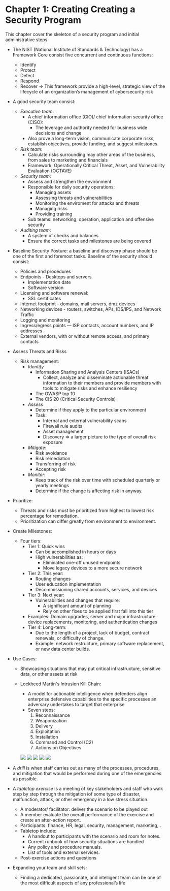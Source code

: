 # Chapter 1: Creating Creating a Security Program



This chapter cover the skeleton of a security program and initial administrative steps

- The NIST (National Institute of Standards &
Technology) has a Framework Core consist five concurrent and continuous functions:
    - Identify
    - Protect
    - Detect
    - Respond
    - Recover
  => This framework provide a high-level, strategic view of  the lifecycle of an organization’s management of cybersecurity risk

- A good security team consist:
  - *Executive team*:
    - A chief information office (CIO)/ chief information security office (CISO):
      - The leverage and authority needed for business wide decisions and change
    - Also prove a long-term vision, communicate corporate risks, establish objectives, provide funding, and suggest milestones.
  - *Risk team*:
    - Calculate risks surrounding may other areas of the business, from sales to marketing and financials
    - Framework: Operationally Critical Threat, Asset, and Vulnerability Evaluation (OCTAVE) 
  - *Security team*:
    - Assess and strengthen the environment
    - Responsible for daily security operations:
      - Managing assets
      - Assessing threats and vulnerabilities
      - Monitoring the enviroment for attacks and threats
      - Managing risks
      - Providing training
    - Sub teams: networking, operation, application and offensive security
  - *Auditing team*:
    - A system of checks and balances
    - Ensure the correct tasks and milestones are being covered


- Baseline Security Posture: a baseline and discovery phase should be one of the first and foremost tasks. Baseline of the security should consist:
  - Policies and procedures
  - Endpoints - Desktops and servers
    - Implementation date 
    - Software version
  - Licensing and software renewal:
    - SSL certificates
  - Internet footprint - domains, mail servers, dmz devices
  - Networking devices - routers, switches, APs, IDS/IPS, and Network Traffic
  - Logging and monitoring
  - Ingress/egress points — ISP contacts, account numbers, and IP addresses
  - External vendors, with or without remote access, and primary contacts


- Assess Threats and Risks
  - Risk management:
    - *Identify*
      - Information Sharing and Analysis Centers (ISACs)
        - Collect, analyze and disseminate actionable threat information to their
        members and provide members with tools to mitigate risks and enhance resiliency
      - The OWASP top 10
      - The CIS 20 (Critical Security Controls)
    - *Assess*
      - Determine if they apply to the particular environment
      - Task:
        - Internal and external vulnerability scans
        - Firewall rule audits
        - Asset management
        - Discovery 
        => a larger picture to the type of overall risk exposure
    - *Mitigate*:
      - Risk avoidance
      - Risk remediation
      - Transferring of risk
      - Accepting risk
    - *Monitor*:
      - Keep track of the risk over time with scheduled quarterly or yearly meetings
      - Determine if the change is affecting risk in anyway.

- Prioritize:
  - Threats and risks must be prioritized from highest to lowest risk percentage for remediation.
  - Prioritization can differ greatly from environment to environment.


- Create Milestones:
  - Four tiers:
    - Tier 1: Quick wins
      - Can be accomplished in hours or days
      - High vulnerabilities as:
        - Eliminated one-off unused endpoints
        - Move legacy devices to a more secure network
    - Tier 2: This year:
      - Routing changes
      - User education implementation
      - Decommissioning shared accounts, services,
and devices
    - Tier 3: Next year:
      - Vulnerabilities and changes that require:
        -  A significant amount of planning 
        -  Rely on other fixes to be applied first fall into this tier
     - Examples: Domain upgrades, server and major infrastructure device replacements, monitoring, and authentication changes
    - Tier 4: Long-term:
      - Due to the length of a project, lack of budget, contract renewals, or difficulty of change. 
      - Example: network restructure, primary software replacement, or new data center builds.

- Use Cases:
  - Showcasing situations that may put critical
infrastructure, sensitive data, or other assets at risk
  - Lockheed Martin's Intrusion Kill Chain:
    - A model for actionable intelligence when defenders align enterprise defensive capabilities to the specific processes an adversary undertakes to target that enterprise
    - Seven steps:
      1. Reconnaissance
      2. Weaponization
      3. Delivery
      4. Exploitation
      5. Installation
      6. Command and Control (C2)
      7. Actions on Objectives
    
    ![](IMG/2023-03-28-15-27-01.png)
    ![](IMG/2023-03-28-15-27-15.png)
    ![](IMG/2023-03-28-15-28-43.png)
    ![](IMG/2023-03-28-15-28-55.png)
    ![](IMG/2023-03-28-15-29-04.png)

- A *drill* is when staff carries out as many of
the processes, procedures, and mitigation that would be performed during one of the emergencies as possible.

- A *tabletop exercise* is a meeting of key stakeholders and staff who walk step by step through the mitigation iof some type of disaster,  malfunction, attack, or other
emergency in a low stress situation.
  - A moderator/ facilitator: deliver the scenario to be played out
  - A member evaluate the overall performance of the exercise and create an after-action report.
  - Participants: finance, HR, legal, security, management, marketing,..
  - Tabletop include:
    - A handout to participants with the scenario and room for notes.
    - Current runbook of how security situations are handled
    - Any policy and procedure manuals.
    - List of tools and external services.
  - Post-exercise actions and questions
 
- Expanding your team and skill sets: 
  - Finding a dedicated, passionate, and intelligent team can be one of the most difficult aspects of any professional’s life
